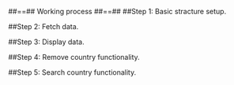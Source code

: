 ##==## Working process ##==##
##Step 1: Basic stracture setup.

##Step 2: Fetch data.

##Step 3: Display data.

##Step 4: Remove country functionality.

##Step 5: Search country functionality.
